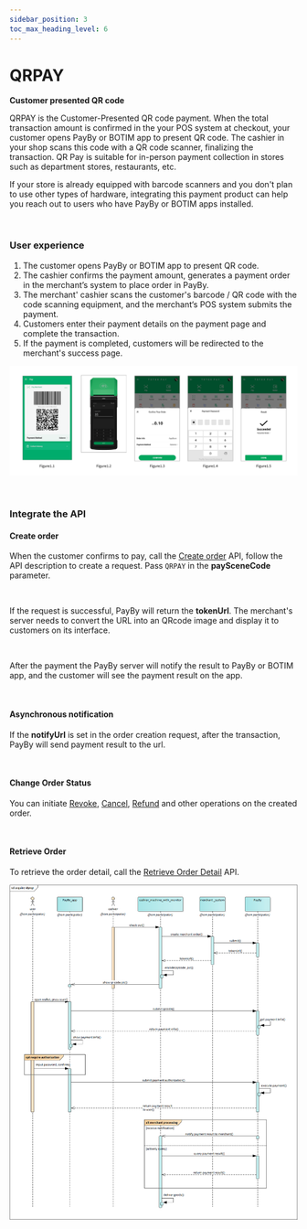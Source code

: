 ```yaml
---
sidebar_position: 3
toc_max_heading_level: 6
---
```


# QRPAY 

**Customer presented QR code**

QRPAY is the Customer-Presented QR code payment. When the total transaction amount is confirmed in the your POS system at checkout, your customer opens PayBy or BOTIM app to present QR code. The cashier in your shop scans this code with a QR code scanner, finalizing the transaction. QR Pay is suitable for in-person payment collection in stores such as department stores, restaurants, etc. <br/>

If your store is already equipped with barcode scanners and you don't plan to use other types of hardware, integrating this payment product can help you reach out to users who have PayBy or BOTIM apps installed.

<br/>

### User experience

1. The customer opens PayBy or BOTIM app to present QR code.
2. The cashier confirms the payment amount, generates a payment order in the merchant’s system to place order in PayBy.
3. The merchant' cashier scans the customer's barcode / QR code with the code scanning equipment, and the merchant‘s POS system submits the payment.
4. Customers enter their payment details on the payment page and complete the transaction.
5. If the payment is completed, customers will be redirected to the merchant's success page.

![ueqrpay](../pic/ue-qrpay.png)

<br/>

### Integrate the API

#### Create order

When the customer confirms to pay, call the [Create order](/docs/createorder) API,  follow the API description to create a request. Pass `QRPAY` in the **paySceneCode** parameter.

<br/>

If the request is successful, PayBy will return the **tokenUrl**. The merchant's server needs to convert the URL into an QRcode image and display it to customers on its interface.

<br/>

After the payment the PayBy server will notify the result to PayBy or BOTIM  app, and the customer will see the payment result on the app.

<br/>

#### Asynchronous notification

If the **notifyUrl** is set in the order creation request, after the transaction, PayBy will send payment result to the url.<br/>

<br/>

#### Change Order Status

You can initiate [Revoke](/docs/revoke), [Cancel](/docs/cancel), [Refund](/docs/refund) and other operations on the created order.

<br/>

#### Retrieve Order

To retrieve the order detail, call the [Retrieve Order Detail](/docs/retrieveorderdetail) API.

![dynqyflow](../pic/dynqr.png)

<br/>







